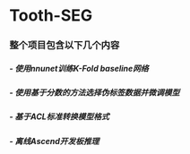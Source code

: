 # Tooth-SEG

### 整个项目包含以下几个内容

##### - 使用nnunet训练K-Fold baseline网络

##### - 使用基于分数的方法选择伪标签数据并微调模型

##### - 基于ACL标准转换模型格式

##### - 离线Ascend开发板推理
